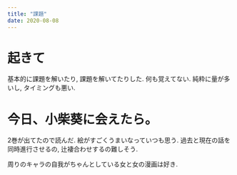 ```yaml
---
title: "課題"
date: 2020-08-08
---
```


# 起きて
基本的に課題を解いたり, 課題を解いてたりした. 何も覚えてない. 純粋に量が多いし, タイミングも悪い.

# 今日、小柴葵に会えたら。
2巻が出てたので読んだ. 絵がすごくうまいなっていつも思う. 過去と現在の話を同時進行させるの, 辻褄合わせするの難しそう.

周りのキャラの自我がちゃんとしている女と女の漫画は好き.